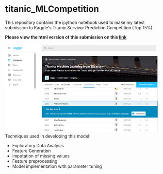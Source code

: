 # titanic_MLCompetition
This repository contains the ipython notebook used to make my latest submission to Kaggle's Titanic Survivor Prediction Competition (Top 15%)

**Please view the html version of this submission on this [link](http://pratham.rf.gd/titanic.html)** 

![Kaggle Result](result.png)\
Techniques used in developing this model:
* Exploratory Data Analysis
* Feature Generation
* Imputation of missing values
* Feature preprocessing
* Model implementation with parameter tuning
